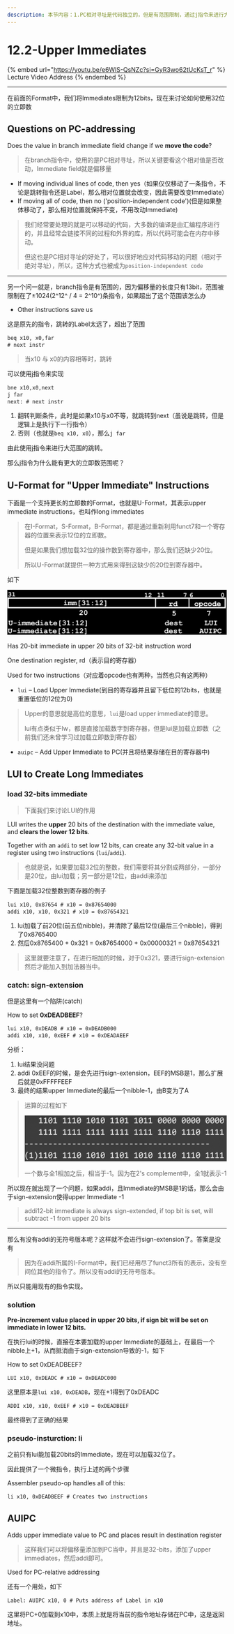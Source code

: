 ```yaml
---
description: 本节内容：1.PC相对寻址是代码独立的，但是有范围限制，通过j指令来进行大范围跳跃；2.U-Format指令；3.lui加载upper Immediate，由于sign-extension会出错，解决问题后产生了li指令；4.auipc指令对PC进行偏移量相加
---
```


# 12.2-Upper Immediates

{% embed url="https://youtu.be/e6WlS-QsNZc?si=GyR3wo62tUcKsT_r" %}
Lecture Video Address
{% endembed %}

---

在前面的Format中，我们将Immediates限制为12bits，现在来讨论如何使用32位的立即数

## Questions on PC-addressing

Does the value in branch immediate field change if we **move the code**?

> 在branch指令中，使用的是PC相对寻址，所以关键要看这个相对值是否改动，Immediate field就是偏移量

- If moving individual lines of code, then yes（如果仅仅移动了一条指令，不论是跳转指令还是Label，那么相对位置就会改变，因此需要改变Immediate）
- If moving all of code, then no ('position-independent code')(但是如果整体移动了，那么相对位置就保持不变，不用改动Immediate)

> 我们经常要处理的就是可以移动的代码，大多数的编译是由汇编程序进行的，并且经常会链接不同的过程和外界的库，所以代码可能会在内存中移动。
>
> 但这也是PC相对寻址的好处了，可以很好地应对代码移动的问题（相对于绝对寻址），所以，这种方式也被成为`position-independent code`

---

另一个问一就是，branch指令是有范围的，因为偏移量的长度只有13bit，范围被限制在了±1024(2^12^ / 4 = 2^10^)条指令，如果超出了这个范围该怎么办

- Other instructions save us

这是原先的指令，跳转的Label太远了，超出了范围

```assembly
beq x10, x0,far
# next instr
```

> 当x10 与 x0的内容相等时，跳转

可以使用j指令来实现

```assembly
bne x10,x0,next
j far
next: # next instr
```

1. 翻转判断条件，此时是如果x10与x0不等，就跳转到next（虽说是跳转，但是逻辑上是执行下一行指令）
2. 否则（也就是`beq x10, x0`），那么`j far`

由此使用j指令来进行大范围的跳转。

那么j指令为什么能有更大的立即数范围呢？

## U-Format for "Upper Immediate" Instructions

下面是一个支持更长的立即数的Format，也就是U-Format，其表示upper immediate instructions，也叫作long immediates

> 在I-Format，S-Format，B-Format，都是通过重新利用funct7和一个寄存器的位置来表示12位的立即数。
>
> 但是如果我们想加载32位的操作数到寄存器中，那么我们还缺少20位。
>
> 所以U-Format就提供一种方式用来得到这缺少的20位到寄存器中。

如下

![image-20240607203459904](.image/image-20240607203459904.png)

Has 20-bit immediate in upper 20 bits of 32-bit instruction word

One destination register, rd（表示目的寄存器）

Used for two instructions（对应着opcode也有两种，当然也只有这两种）

- `lui` – Load Upper Immediate(到目的寄存器并且留下低位的12bits，也就是重置低位的12位为0)

> Upper的意思就是高位的意思，`lui`是load upper immediate的意思。
>
> lui有点类似于lw，都是直接加载数字到寄存器，但是lui是加载立即数（之前我们还未曾学习过加载立即数到寄存器）

- `auipc` – Add Upper Immediate to PC(并且将结果存储在目的寄存器中)

## LUI to Create Long Immediates

### load 32-bits immediate

> 下面我们来讨论LUI的作用

LUI writes the **upper** 20 bits of the destination with the immediate value, and **clears the lower 12 bits**.

Together with an `addi` to set low 12 bits, can create any 32-bit value in a register using two instructions (`lui`/`addi`).

> 也就是说，如果要加载32位的整数，我们需要将其分割成两部分，一部分是20位，由lui加载；另一部分是12位，由addi来添加

下面是加载32位整数到寄存器的例子

```assembly
lui x10, 0x87654 # x10 = 0x87654000
addi x10, x10, 0x321 # x10 = 0x87654321
```

1. lui加载了前20位(前五位nibble)，并清除了最后12位(最后三个nibble)，得到了0x8765400
2. 然后0x8765400 + 0x321 = 0x87654000 + 0x00000321 = 0x87654321

> 这里就要注意了，在进行相加的时候，对于0x321，要进行sign-extension然后才能加入到加法器当中。

### catch: sign-extension

但是这里有一个陷阱(catch)

How to set **0xDEADBEEF**?

```assembly
lui x10, 0xDEADB # x10 = 0xDEADB000
addi x10, x10, 0xEEF # x10 = 0xDEADAEEF
```

分析：

1. lui结果没问题
2. addi 0xEEF的时候，是会先进行sign-extension，EEF的MSB是1，那么扩展后就是0xFFFFFEEF
3. 最终的结果upper Immediate的最后一个nibble-1，由B变为了A

> 运算的过程如下
>
> ![image-20240608210204810](.image/image-20240608210204810.png)
>
> 一个数与全1相加之后，相当于-1。因为在2's complement中，全1就表示-1

所以现在就出现了一个问题，如果addi，且Immediate的MSB是1的话，那么会由于sign-extension使得upper Immediate -1

> addi12-bit immediate is always sign-extended, if top bit is set, will subtract -1 from upper 20 bits

---

那么有没有addi的无符号版本呢？这样就不会进行sign-extension了。答案是没有

> 因为在addi所属的I-Format中，我们已经用尽了funct3所有的表示，没有空间位其他的指令了。所以没有addi的无符号版本。

所以只能用现有的指令实现。

### solution

**Pre-increment value placed in upper 20 bits, if sign bit will be set on immediate in lower 12 bits.**

在执行lui的时候，直接在本要加载的upper Immediate的基础上，在最后一个nibble上+1，从而抵消由于sign-extension导致的-1，如下

How to set 0xDEADBEEF?

```assembly
LUI x10, 0xDEADC # x10 = 0xDEADC000
```

这里原本是`lui x10, 0xDEADB`，现在+1得到了0xDEADC

```assembly
ADDI x10, x10, 0xEEF # x10 = 0xDEADBEEF
```

最终得到了正确的结果

### pseudo-insturction: li

之前只有lui能加载20bits的Immediate，现在可以加载32位了。

因此提供了一个微指令，执行上述的两个步骤

Assembler pseudo-op handles all of this:

```assembly
li x10, 0xDEADBEEF # Creates two instructions
```

## AUIPC

Adds upper immediate value to PC and places result in destination register

> 这样我们可以将偏移量添加到PC当中，并且是32-bits，添加了upper immediates，然后addi即可。

Used for PC-relative addressing 

还有一个用处，如下

```assembly
Label: AUIPC x10, 0 # Puts address of Label in x10
```

这里将PC+0加载到x10中，本质上就是将当前的指令地址存储在PC中，这是返回地址。

